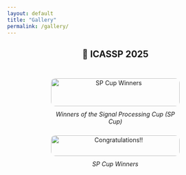 ```yaml
---
layout: default
title: "Gallery"
permalink: /gallery/
---
```


<h2 align="center">📸 ICASSP 2025</h2>

<div style="display: flex; justify-content: center; flex-wrap: wrap; gap: 40px; margin-top: 30px;">

  <figure style="width: 300px; text-align: center;">
    <img src="{{ site.baseurl }}/images/photos/pic_1.jpeg" alt="SP Cup Winners"
         style="width: 100%; border-radius: 10px;">
    <figcaption style="margin-top: 10px; font-style: italic;">
      Winners of the Signal Processing Cup (SP Cup)
    </figcaption>
  </figure>

  <figure style="width: 300px; text-align: center;">
    <img src="{{ site.baseurl }}/images/photos/pic_2.jpeg" alt="Congratulations!!"
         style="width: 100%; border-radius: 10px;">
    <figcaption style="margin-top: 10px; font-style: italic;">
      SP Cup Winners
    </figcaption>
  </figure>

</div>
